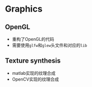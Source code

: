 # Graphics

## OpenGL
- 重构了OpenGL的代码
- 需要使用`glfw`和`glew`头文件和对应的`lib`

## Texture synthesis
- matlab实现的纹理合成
- OpenCV实现的纹理合成